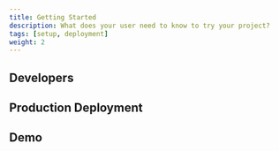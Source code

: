 ```yaml
---
title: Getting Started
description: What does your user need to know to try your project?
tags: [setup, deployment]
weight: 2
---
```


## Developers


## Production Deployment


## Demo

